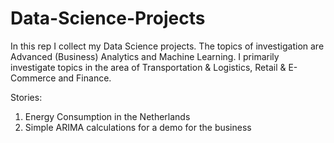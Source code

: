 # Data-Science-Projects
In this rep I collect my Data Science projects.
The topics of investigation are Advanced (Business) Analytics and Machine Learning. 
I primarily investigate topics in the area of Transportation & Logistics, Retail & E-Commerce and Finance.


Stories:
1. Energy Consumption in the Netherlands
2. Simple ARIMA calculations for a demo for the business
